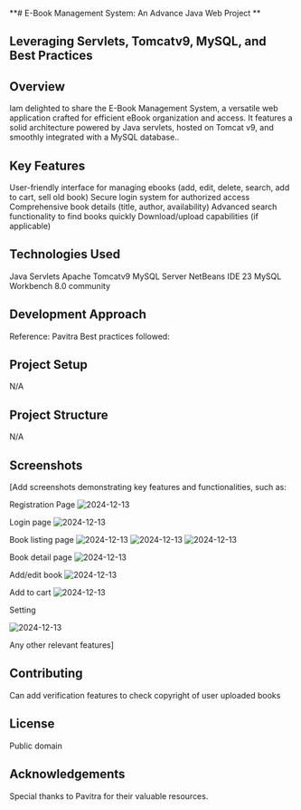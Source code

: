 **# E-Book Management System: An Advance Java Web Project **

## Leveraging Servlets, Tomcatv9, MySQL, and Best Practices

## Overview

Iam delighted to share the E-Book Management System, a versatile web application crafted for efficient eBook organization and access. It features a solid architecture powered by Java servlets, hosted on Tomcat v9, and smoothly integrated with a MySQL database..

## Key Features

User-friendly interface for managing ebooks (add, edit, delete, search, add to cart, sell old book)
Secure login system for authorized access
Comprehensive book details (title, author, availability)
Advanced search functionality to find books quickly
Download/upload capabilities (if applicable)

## Technologies Used

Java Servlets
Apache Tomcatv9
MySQL Server
NetBeans IDE 23
MySQL Workbench 8.0 community

## Development Approach

Reference: Pavitra
Best practices followed:

## Project Setup

N/A

## Project Structure

N/A

## Screenshots

[Add screenshots demonstrating key features and functionalities, such as:


Registration Page
![2024-12-13](https://github.com/user-attachments/assets/76dfcf87-e208-40bf-b796-072776b98ac9)

Login page
![2024-12-13](https://github.com/user-attachments/assets/69cb61ce-c7a3-4f07-8581-802c0cfa4741)

Book listing page
![2024-12-13](https://github.com/user-attachments/assets/f644ee87-25dc-4f2c-8fd0-726db356de1c)
![2024-12-13](https://github.com/user-attachments/assets/12136a03-8c9c-40cd-a556-e6dbb5416aa8)
![2024-12-13](https://github.com/user-attachments/assets/002c6a35-6012-4d1a-8339-33d4d9ea0427)

Book detail page
![2024-12-13](https://github.com/user-attachments/assets/c629a388-edcf-4399-b690-56266e241dbc)

Add/edit book
![2024-12-13](https://github.com/user-attachments/assets/996c4da1-fc61-4d0a-affa-f0c7dc20551d)

Add to cart
![2024-12-13](https://github.com/user-attachments/assets/dfe2a8df-c8f6-4648-9b70-a550895fcb33)

Setting

![2024-12-13](https://github.com/user-attachments/assets/9395dbbd-fe76-46a3-9844-dcb02f6b919e)

Any other relevant features]

## Contributing

Can add verification features to check copyright of
user uploaded books

## License

Public domain

## Acknowledgements

Special thanks to Pavitra for their valuable resources.
